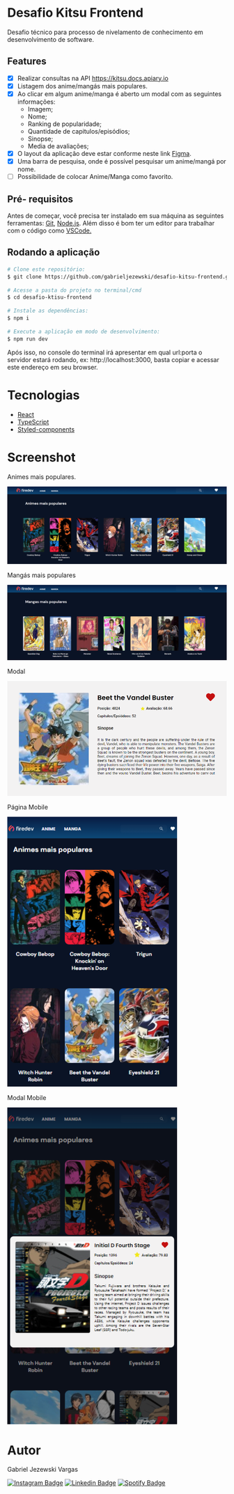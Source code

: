 <h1>Desafio Kitsu Frontend</h1>
<p> Desafio técnico para processo de nivelamento de conhecimento em desenvolvimento de software.</p>

## Features

- [x] Realizar consultas na API https://kitsu.docs.apiary.io
- [x] Listagem dos anime/mangás mais populares.
- [x] Ao clicar em algum anime/manga é aberto um modal com as seguintes informações:
  - Imagem;
  - Nome;
  - Ranking de popularidade;
  - Quantidade de capitulos/episódios;
  - Sinopse;
  - Media de avaliações;
- [x] O layout da aplicação deve estar conforme neste link <a href="https://www.figma.com/file/DoHcQ1PKnpYoj6kAYiKI2Q/Teste?node-id=134%3A607">Figma</a>.
- [x] Uma barra de pesquisa, onde é possível pesquisar um anime/mangá por nome.
- [ ] Possibilidade de colocar Anime/Manga como favorito.

## Pré- requisitos
Antes de começar, você precisa ter instalado em sua máquina as seguintes ferramentas: <a href="https://git-scm.com/">Git</a>, <a href="https://nodejs.org/en/">Node.js</a>. Além disso é bom ter um editor para trabalhar com o código como <a href="https://code.visualstudio.com/">VSCode.</a>

## Rodando a aplicação

```bash
# Clone este repositório:
$ git clone https://github.com/gabrieljezewski/desafio-kitsu-frontend.git
```

```bash
# Acesse a pasta do projeto no terminal/cmd
$ cd desafio-ktisu-frontend
```

```bash
# Instale as dependências:
$ npm i
```

```bash
# Execute a aplicação em modo de desenvolvimento:
$ npm run dev
```

Após isso, no console do terminal irá apresentar em qual url:porta o servidor estará rodando, ex: http://localhost:3000, basta copiar e acessar este endereço em seu browser.

# Tecnologias

- [React](https://pt-br.reactjs.org/)
- [TypeScript](https://www.typescriptlang.org/)
- [Styled-components](https://styled-components.com/)

# Screenshot

<p>Animes mais populares.</p>
<img src="/src/assets/pagAnimes.PNG" />

<p>Mangás mais populares</p>
<img src="/src/assets/pagMangas.PNG" />

<p>Modal</p>
<img src="/src/assets/modal.PNG" />

<p>Página Mobile</p>
<img src="/src/assets/pagMobile.PNG" width="390px" heigth="844px" />

<p>Modal Mobile</p>
<img src="/src/assets/modalMobile.PNG" width="390px" heigth="844px" />

# Autor
<p>Gabriel Jezewski Vargas</p>

[![Instagram Badge](https://img.shields.io/badge/-instagram-red?style=for-the-badge&logo=instagram&logoColor=white&link=https://github.com/gabrieljezewski)](https://www.instagram.com/gabrieljezewski/)
[![Linkedin Badge](https://img.shields.io/badge/-Linkedin-blue?style=for-the-badge&logo=Linkedin&logoColor=white&link=https://github.com/gabrieljezewski)](https://www.linkedin.com/in/gabrieljezewski/)
[![Spotify Badge](https://img.shields.io/badge/-Spotify-3bb34b?style=for-the-badge&logo=Spotify&logoColor=161f16&link=https://github.com/gabrieljezewski)](https://open.spotify.com/user/tkwu38zln89o0yi5u44gvj2gi)
